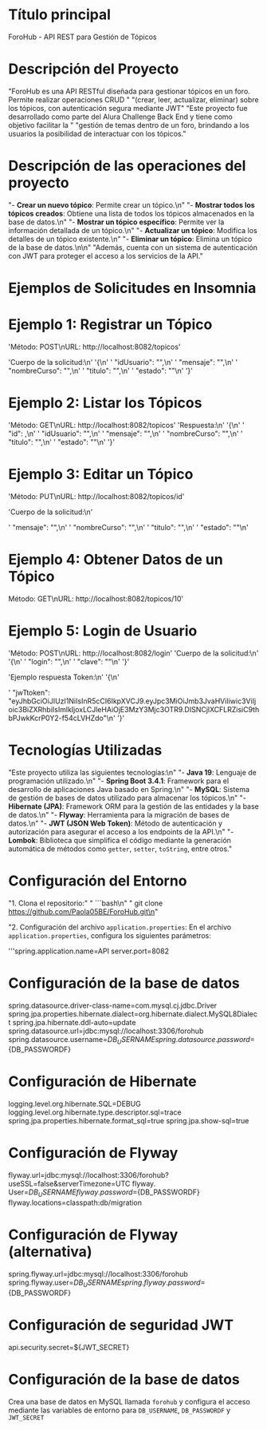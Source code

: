 
# Título principal
ForoHub - API REST para Gestión de Tópicos

# Descripción del Proyecto
"ForoHub es una API RESTful diseñada para gestionar tópicos en un foro. 
Permite realizar operaciones CRUD "
"(crear, leer, actualizar, eliminar) sobre los tópicos, con autenticación segura mediante JWT"
"Este proyecto fue desarrollado como parte del Alura Challenge Back End y tiene como objetivo facilitar la "
"gestión de temas dentro de un foro, brindando a los usuarios la posibilidad de interactuar con los tópicos."


# Descripción de las operaciones del proyecto

"- **Crear un nuevo tópico**: Permite crear un tópico.\n"
"- **Mostrar todos los tópicos creados**: Obtiene una lista de todos los tópicos almacenados en la base de datos.\n"
"- **Mostrar un tópico específico**: Permite ver la información detallada de un tópico.\n"
"- **Actualizar un tópico**: Modifica los detalles de un tópico existente.\n"
"- **Eliminar un tópico**: Elimina un tópico de la base de datos.\n\n"
"Además, cuenta con un sistema de autenticación con JWT para proteger el acceso a los servicios de la API."


# Ejemplos de Solicitudes en Insomnia
# Ejemplo 1: Registrar un Tópico
'Método: POST\nURL: http://localhost:8082/topicos'

'Cuerpo de la solicitud:\n'
'{\n'
'  "idUsuario": "",\n'
'  "mensaje": "",\n'
'  "nombreCurso": "",\n'
'  "titulo": "",\n'
'  "estado": ""\n'
'}'

# Ejemplo 2: Listar los Tópicos

'Método: GET\nURL: http://localhost:8082/topicos'
'Respuesta:\n'
'{\n'
'  "id": ,\n'
'  "idUsuario": "",\n'
'  "mensaje": "",\n'
'  "nombreCurso": "",\n'
'  "titulo": "",\n'
'  "estado": ""\n'
'}'

# Ejemplo 3: Editar un Tópico

'Método: PUT\nURL: http://localhost:8082/topicos/id'

'Cuerpo de la solicitud:\n'

'  "mensaje": "",\n'
'  "nombreCurso": "",\n'
'  "titulo": "",\n'
'  "estado": ""\n'

# Ejemplo 4: Obtener Datos de un Tópico
Método: GET\nURL: http://localhost:8082/topicos/10'

# Ejemplo 5: Login de Usuario
'Método: POST\nURL: http://localhost:8082/login'
'Cuerpo de la solicitud:\n'
'{\n'
'  "login": "",\n'
'  "clave": ""\n'
'}'



'Ejemplo respuesta Token:\n'
'{\n'

'  "jwTtoken": "eyJhbGciOiJIUzI1NiIsInR5cCI6IkpXVCJ9.eyJpc3MiOiJmb3JvaHViIiwic3ViIjoic3BiZXRhbiIsImlkIjoxLCJleHAiOjE3MzY3Mjc3OTR9.DISNCjlXCFLRZisiC9thbPJwkKcrP0Y2-f54cLVHZdo"\n'
'}'

# Tecnologías Utilizadas
"Este proyecto utiliza las siguientes tecnologías:\n"
"- **Java 19**: Lenguaje de programación utilizado.\n"
"- **Spring Boot 3.4.1**: Framework para el desarrollo de aplicaciones Java basado en Spring.\n"
"- **MySQL**: Sistema de gestión de bases de datos utilizado para almacenar los tópicos.\n"
"- **Hibernate (JPA)**: Framework ORM para la gestión de las entidades y la base de datos.\n"
"- **Flyway**: Herramienta para la migración de bases de datos.\n"
"- **JWT (JSON Web Token)**: Método de autenticación y autorización para asegurar el acceso a los endpoints de la API.\n"
"- **Lombok**: Biblioteca que simplifica el código mediante la generación automática de métodos como `getter`, `setter`, `toString`, entre otros."


# Configuración del Entorno

"1. Clona el repositorio:"
"   ```bash\n"
    "   git clone https://github.com/Paola05BE/ForoHub.git\n"
    
"2. Configuración del archivo `application.properties`:
   En el archivo `application.properties`, configura los siguientes parámetros:


'''spring.application.name=API
server.port=8082

# Configuración de la base de datos
spring.datasource.driver-class-name=com.mysql.cj.jdbc.Driver
spring.jpa.properties.hibernate.dialect=org.hibernate.dialect.MySQL8Dialect
spring.jpa.hibernate.ddl-auto=update
spring.datasource.url=jdbc:mysql://localhost:3306/forohub
spring.datasource.username=${DB_USERNAME}
spring.datasource.password=${DB_PASSWORDF}

# Configuración de Hibernate
logging.level.org.hibernate.SQL=DEBUG
logging.level.org.hibernate.type.descriptor.sql=trace
spring.jpa.properties.hibernate.format_sql=true
spring.jpa.show-sql=true

# Configuración de Flyway
flyway.url=jdbc:mysql://localhost:3306/forohub?useSSL=false&serverTimezone=UTC
flyway. User=${DB_USERNAME}
flyway.password=${DB_PASSWORDF}
flyway.locations=classpath:db/migration

# Configuración de Flyway (alternativa)
spring.flyway.url=jdbc:mysql://localhost:3306/forohub
spring.flyway.user=${DB_USERNAME}
spring.flyway.password=${DB_PASSWORDF}

# Configuración de seguridad JWT
api.security.secret=${JWT_SECRET}


# Configuración de la base de datos

Crea una base de datos en MySQL llamada `forohub` y configura el acceso mediante las variables de entorno para `DB_USERNAME`, `DB_PASSWORDF` y `JWT_SECRET`


